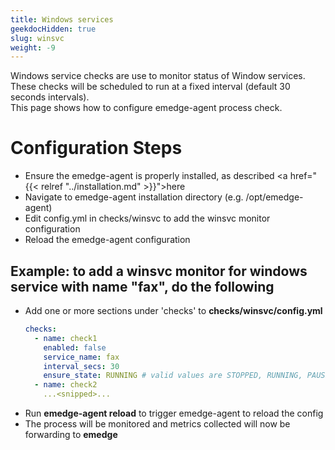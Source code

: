 ```yaml
---
title: Windows services
geekdocHidden: true
slug: winsvc
weight: -9
---
```

Windows service checks are use to monitor status of Window services.
<br>
These checks will be scheduled to run at a fixed interval (default 30 seconds intervals).
<br>
This page shows how to configure emedge-agent process check.

# Configuration Steps
- Ensure the emedge-agent is properly installed, as described <a href="{{< relref "../installation.md" >}}">here</a>
- Navigate to emedge-agent installation directory (e.g. /opt/emedge-agent)
- Edit config.yml in checks/winsvc to add the winsvc monitor configuration
- Reload the emedge-agent configuration

## Example: to add a winsvc monitor for windows service with name "fax", do the following
  - Add one or more sections under 'checks' to **checks/winsvc/config.yml**
    ```yaml
    checks:
      - name: check1
        enabled: false
        service_name: fax
        interval_secs: 30
        ensure_state: RUNNING # valid values are STOPPED, RUNNING, PAUSED
      - name: check2
        ...<snipped>...
    ```
  - Run **emedge-agent reload** to trigger emedge-agent to reload the config
  - The process will be monitored and metrics collected will now be forwarding to **emedge**
